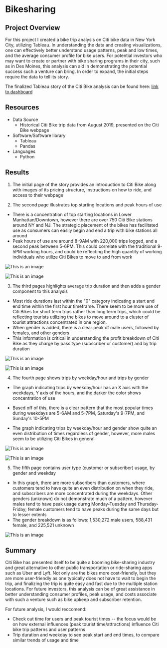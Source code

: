 # Bikesharing

## Project Overview
For this project I created a bike trip analysis on Citi bike data in New York City, utilizing Tableau. In understanding the data and creating visualizations, one can effectively better understand usage patterns, peak and low times, and the average consumer profile for bike users. For potential investors who may want to create or partner with bike sharing programs in their city, such as in Des Moines, this analysis can aid in demonstrating the potential success such a venture can bring. In order to expand, the initial steps require the data to tell its story.

The finalized Tableau story of the Citi Bike analysis can be found here: [link to dashboard](https://public.tableau.com/app/profile/leila4630/viz/CitiBikeSharingAnalysis_16543575020420/BikeSharingAnalysis?publish=yes)

## Resources
- Data Source
  - Historical Citi Bike trip data from August 2019, presented on the Citi Bike webpage
- Software/Software library
  - Tableau 
  - Pandas
- Languages
  - Python

## Results 
1. The initial page of the story provides an introduction to Citi Bike along with images of its pricing structure, instructions on how to ride, and access to their webpage

2. The second page illustrates top starting locations and peak hours of use
- There is a concentration of top starting locations in Lower Manhattan/Downtown, however there are over 750 Citi Bike stations around NY and NJ. The strategic placement of the bikes has facilitated use as consumers can easily begin and end a trip with bike stations all around
- Peak hours of use are around 8-9AM with 220,000 trips logged, and a second peak between 5-6PM. This could correlate with the traditional 9-5PM working hours, and could be reflecting the high quantity of working individuals who utilize Citi Bikes to move to and from work

![This is an image](https://github.com/leilacf/Bikesharing/blob/main/Images/CB%20Top%20starting%20locations.png)

![This is an image](https://github.com/leilacf/Bikesharing/blob/main/Images/CB%20August%20peak%20hours.png)

3. The third pages highlights average trip duration and then adds a gender component to this analysis
- Most ride durations last within the "0" category indicating a start and end time within the first hour timeframe. There seem to be more use of Citi Bikes for short term trips rather than long term trips, which could be reflecting tourists utilizing the bikes to move around to a cluster of tourist attractions concentrated in one region. 
- When gender is added, there is a clear peak of male users, followed by females, and other genders
- This information is critical in understanding the profit breakdown of Citi Bike as they charge by pass type (subscriber or customer) and by trip duration

![This is an image](https://github.com/leilacf/Bikesharing/blob/main/Images/CB%20trip%20duration.png)

![This is an image](https://github.com/leilacf/Bikesharing/blob/main/Images/CB%20trip%20duration:gender.png)

4. The fourth page shows trips by weekday/hour and trips by gender
- The graph indicating trips by weekday/hour has an X axis with the weekdays, Y axis of the hours, and the darker the color shows concentration of use
- Based off of this, there is a clear pattern that the most popular times during weekdays are 5-6AM and 5-7PM, Saturday's 9-7PM, and Sunday's 10-5PM

- The graph indicating trips by weekday/hour and gender show quite an even distribution of times regardless of gender, however, more males seem to be utilizing Citi Bikes in general

![This is an image](https://github.com/leilacf/Bikesharing/blob/main/Images/CB%20trips%20by%20weekday.png)

![This is an image](https://github.com/leilacf/Bikesharing/blob/main/Images/CB%20trips%20by%20weekday:gender.png)

5. The fifth page contains user type (customer or subscriber) usage, by gender and weekday
- In this graph, there are more subscribers than customers, where customers tend to have quite an even distribution on when they ride, and subscribers are more concentrated during the weekdays. Other genders (unknown) do not demonstrate much of a pattern, however males tend to have peak usage durng Monday-Tuesday and Thursday-Friday; female customers tend to have peaks during the same days but to lesser extents
- The gender breakdown is as follows: 1,530,272 male users, 588,431 female, and 225,521 unknown

![This is an image](https://github.com/leilacf/Bikesharing/blob/main/Images/CB%20user%20trips:gender:weekday.png)

## Summary
Citi Bike has presented itself to be quite a booming bike-sharing industry and great alternative to other public transportation or ride-sharing apps such as Uber and Lyft. Not only are the bikes more cost-friendly, but they are more user-friendly as one typically does not have to wait to begin the trip, and finalizing the trip is quite easy and fast due to the multiple station locations. For future investors, this analysis can be of great assistance in better understanding consumer profiles, peak usage, and costs associate with such a venture such as bike upkeep and subscriber retention. 

For future analysis, I would reccomend:
- Check out time for users and peak tourist times -- the focus would be on how external influences (peak tourist time/attractions) influence Citi bike trip patterns and user patterns
- Trip duration and weekday to see peak start and end times, to compare similar trends of usage and time




